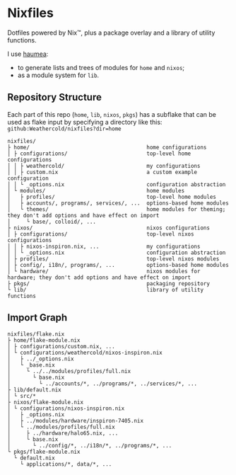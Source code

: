 # Nixfiles

Dotfiles powered by Nix™, plus a package overlay and a library of utility
functions.

I use [haumea](https://github.com/nix-community/haumea):
- to generate lists and trees of modules for `home` and `nixos`;
- as a module system for `lib`.

## Repository Structure

Each part of this repo (`home`, `lib`, `nixos`, `pkgs`) has a subflake that can
be used as flake input by specifying a directory like this:
`github:Weathercold/nixfiles?dir=home`

    nixfiles/
    ├ home/                                     home configurations
    │ ├ configurations/                         top-level home configurations
    │ │ ├ weathercold/                          my configurations
    │ │ ├ custom.nix                            a custom example configuration
    │ │ └ _options.nix                          configuration abstraction
    │ └ modules/                                home modules
    │   ├ profiles/                             top-level home modules
    │   ├ accounts/, programs/, services/, ...  options-based home modules
    │   └ themes/                               home modules for theming; they don't add options and have effect on import
    │     └ base/, colloid/, ...
    ├ nixos/                                    nixos configurations
    │ ├ configurations/                         top-level nixos configurations
    │ │ ├ nixos-inspiron.nix, ...               my configurations
    │ │ └ _options.nix                          configuration abstraction
    │ ├ profiles/                               top-level nixos modules
    │ ├ config/, i18n/, programs/, ...          options-based home modules
    │ └ hardware/                               nixos modules for hardware; they don't add options and have effect on import
    ├ pkgs/                                     packaging repository
    └ lib/                                      library of utility functions

## Import Graph

    nixfiles/flake.nix
    ├ home/flake-module.nix
    │ ├ configurations/custom.nix, ...
    │ └ configurations/weathercold/nixos-inspiron.nix
    │   ├ ../_options.nix
    │   └ _base.nix
    │     └ ../../modules/profiles/full.nix
    │       └ base.nix
    │         └ ../accounts/*, ../programs/*, ../services/*, ...
    ├ lib/default.nix
    │ └ src/*
    ├ nixos/flake-module.nix
    │ └ configurations/nixos-inspiron.nix
    │   ├ _options.nix
    │   ├ ../modules/hardware/inspiron-7405.nix
    │   └ ../modules/profiles/full.nix
    │     ├ ../hardware/halo65.nix, ...
    │     └ base.nix
    │       └ ../config/*, ../i18n/*, ../programs/*, ...
    └ pkgs/flake-module.nix
      └ default.nix
        └ applications/*, data/*, ...

